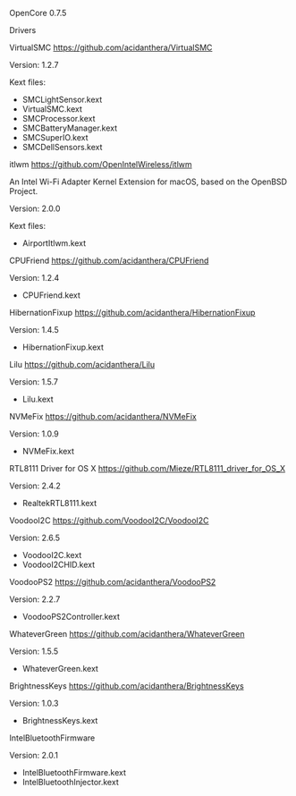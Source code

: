 OpenCore 0.7.5

Drivers

VirtualSMC
https://github.com/acidanthera/VirtualSMC

Version: 1.2.7

Kext files:

- SMCLightSensor.kext
- VirtualSMC.kext
- SMCProcessor.kext
- SMCBatteryManager.kext
- SMCSuperIO.kext
- SMCDellSensors.kext

itlwm https://github.com/OpenIntelWireless/itlwm

An Intel Wi-Fi Adapter Kernel Extension for macOS, based on the OpenBSD Project.

Version: 2.0.0

Kext files:

- AirportItlwm.kext

CPUFriend https://github.com/acidanthera/CPUFriend

Version: 1.2.4

- CPUFriend.kext

HibernationFixup https://github.com/acidanthera/HibernationFixup

Version: 1.4.5

- HibernationFixup.kext

Lilu https://github.com/acidanthera/Lilu

Version: 1.5.7

- Lilu.kext

NVMeFix https://github.com/acidanthera/NVMeFix

Version: 1.0.9

- NVMeFix.kext

RTL8111 Driver for OS X https://github.com/Mieze/RTL8111_driver_for_OS_X

Version: 2.4.2

- RealtekRTL8111.kext

VoodooI2C https://github.com/VoodooI2C/VoodooI2C

Version: 2.6.5

- VoodooI2C.kext
- VoodooI2CHID.kext


VoodooPS2 https://github.com/acidanthera/VoodooPS2

Version: 2.2.7

- VoodooPS2Controller.kext

WhateverGreen https://github.com/acidanthera/WhateverGreen

Version: 1.5.5

- WhateverGreen.kext


BrightnessKeys https://github.com/acidanthera/BrightnessKeys

Version: 1.0.3

- BrightnessKeys.kext

IntelBluetoothFirmware

Version: 2.0.1

- IntelBluetoothFirmware.kext
- IntelBluetoothInjector.kext